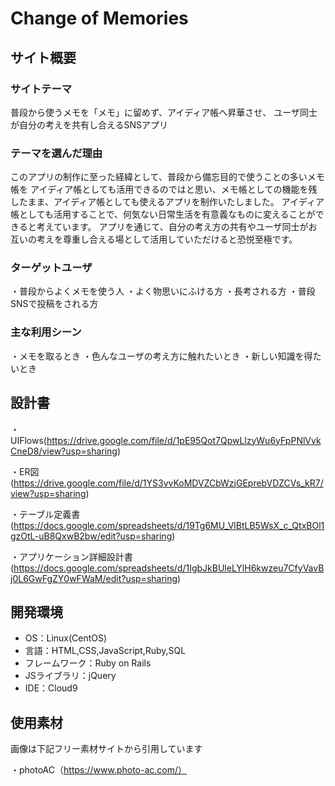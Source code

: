 # Change of Memories
## サイト概要
### サイトテーマ
普段から使うメモを「メモ」に留めず、アイディア帳へ昇華させ、
ユーザ同士が自分の考えを共有し合えるSNSアプリ
### テーマを選んだ理由

このアプリの制作に至った経緯として、普段から備忘目的で使うことの多いメモ帳を
アイディア帳としても活用できるのではと思い、メモ帳としての機能を残したまま、アイディア帳としても使えるアプリを制作いたしました。
アイディア帳としても活用することで、何気ない日常生活を有意義なものに変えることができると考えています。
アプリを通じて、自分の考え方の共有やユーザ同士がお互いの考えを尊重し合える場として活用していただけると恐悦至極です。
​
### ターゲットユーザ
・普段からよくメモを使う人
・よく物思いにふける方
・長考される方
・普段SNSで投稿をされる方
​
### 主な利用シーン
・メモを取るとき
・色んなユーザの考え方に触れたいとき
・新しい知識を得たいとき
​
## 設計書
・UIFlows(https://drive.google.com/file/d/1pE95Qot7QpwLlzyWu6yFpPNlVvkCneD8/view?usp=sharing)

・ER図(https://drive.google.com/file/d/1YS3vvKoMDVZCbWzjGEprebVDZCVs_kR7/view?usp=sharing)

・テーブル定義書(https://docs.google.com/spreadsheets/d/19Tg6MU_VlBtLB5WsX_c_QtxBOl1gzOtL-uB8QxwB2bw/edit?usp=sharing)

・アプリケーション詳細設計書(https://docs.google.com/spreadsheets/d/1IgbJkBUleLYlH6kwzeu7CfyVavBj0L6GwFgZY0wFWaM/edit?usp=sharing)
​
## 開発環境
- OS：Linux(CentOS)
- 言語：HTML,CSS,JavaScript,Ruby,SQL
- フレームワーク：Ruby on Rails
- JSライブラリ：jQuery
- IDE：Cloud9

## 使用素材
画像は下記フリー素材サイトから引用しています

・photoAC（https://www.photo-ac.com/）